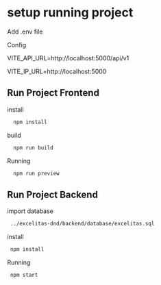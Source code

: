 
# setup running project




Add .env file


Config

VITE_API_URL=http://localhost:5000/api/v1

VITE_IP_URL=http://localhost:5000
## Run Project Frontend

install

```bash
  npm install
```

build 

```bash
  npm run build
```

Running

```bash
  npm run preview
```

## Run Project Backend

import database
```bash
 ../excelitas-dnd/backend/database/excelitas.sql
```
    
  install
```bash
 npm install
```

 Running
```bash
 npm start
```